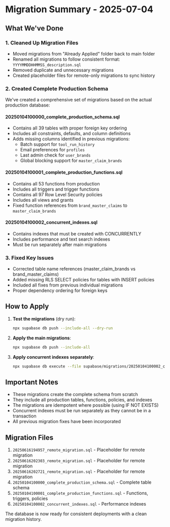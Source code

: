 # Migration Summary - 2025-07-04

## What We've Done

### 1. **Cleaned Up Migration Files**
- Moved migrations from "Already Applied" folder back to main folder
- Renamed all migrations to follow consistent format: `YYYYMMDDHHMMSS_description.sql`
- Removed duplicate and unnecessary migrations
- Created placeholder files for remote-only migrations to sync history

### 2. **Created Complete Production Schema**
We've created a comprehensive set of migrations based on the actual production database:

#### **20250104100000_complete_production_schema.sql**
- Contains all 39 tables with proper foreign key ordering
- Includes all constraints, defaults, and column definitions
- Adds missing columns identified in previous migrations:
  - Batch support for `tool_run_history`
  - Email preferences for `profiles`
  - Last admin check for `user_brands`
  - Global blocking support for `master_claim_brands`

#### **20250104100001_complete_production_functions.sql**
- Contains all 53 functions from production
- Includes all triggers and trigger functions
- Contains all 97 Row Level Security policies
- Includes all views and grants
- Fixed function references from `brand_master_claims` to `master_claim_brands`

#### **20250104100002_concurrent_indexes.sql**
- Contains indexes that must be created with CONCURRENTLY
- Includes performance and text search indexes
- Must be run separately after main migrations

### 3. **Fixed Key Issues**
- Corrected table name references (master_claim_brands vs brand_master_claims)
- Added missing RLS SELECT policies for tables with INSERT policies
- Included all fixes from previous individual migrations
- Proper dependency ordering for foreign keys

## How to Apply

1. **Test the migrations** (dry run):
   ```bash
   npx supabase db push --include-all --dry-run
   ```

2. **Apply the main migrations**:
   ```bash
   npx supabase db push --include-all
   ```

3. **Apply concurrent indexes separately**:
   ```bash
   npx supabase db execute --file supabase/migrations/20250104100002_concurrent_indexes.sql
   ```

## Important Notes

- These migrations create the complete schema from scratch
- They include all production tables, functions, policies, and indexes
- The migrations are idempotent where possible (using IF NOT EXISTS)
- Concurrent indexes must be run separately as they cannot be in a transaction
- All previous migration fixes have been incorporated

## Migration Files

1. `20250616194957_remote_migration.sql` - Placeholder for remote migration
2. `20250616202303_remote_migration.sql` - Placeholder for remote migration
3. `20250616202721_remote_migration.sql` - Placeholder for remote migration
4. `20250104100000_complete_production_schema.sql` - Complete table schema
5. `20250104100001_complete_production_functions.sql` - Functions, triggers, policies
6. `20250104100002_concurrent_indexes.sql` - Performance indexes

The database is now ready for consistent deployments with a clean migration history.